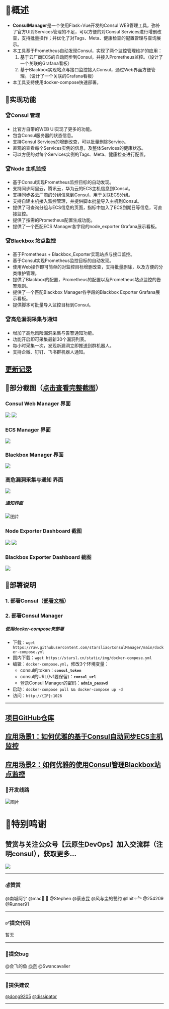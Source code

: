 # 🚀概述
- **ConsulManager**是一个使用Flask+Vue开发的Consul WEB管理工具，弥补了官方UI对Services管理的不足，可以方便的对Consul Services进行增删改查，支持批量操作；并优化了对Tags、Meta、健康检查的配置管理与查询展示。
- 本工具基于Prometheus自动发现Consul，实现了两个监控管理维护的应用：
  1. 基于云厂商ECS的自动同步到Consul，并接入Prometheus监控。（设计了一个关联的Grafana看板）
  2. 基于Blackbox实现站点与接口监控接入Consul，通过Web界面方便管理。（设计了一个关联的Grafana看板）
- 本工具支持使用docker-compose快速部署。

## 💎实现功能
### 🏆Consul 管理
- 比官方自带的WEB UI实现了更多的功能。
- 包含Consul服务器的状态信息。
- 支持Consul Services的增删改查，可以批量删除Service。
- 直观的查看每个Services实例的信息，及整体Services的健康状态。
- 可以方便的对每个Services实例的Tags、Meta、健康检查进行配置。

### 🏆Node 主机监控
- 基于Consul实现Prometheus监控目标的自动发现。
- 支持同步阿里云，腾讯云，华为云的ECS主机信息到Consul。
- 支持同步各云厂商的分组信息到Consul，用于关联ECS分组。
- 支持自建主机接入监控管理，并提供脚本批量导入主机到Consul。
- 提供了可查询分组与ECS信息的页面，指标中加入了ECS到期日等信息，可直接监控。
- 提供了按需的Prometheus配置生成功能。
- 提供了一个匹配ECS Manager各字段的node_exporter Grafana展示看板。

### 🏆Blackbox 站点监控
- 基于Prometheus + Blackbox_Exporter实现站点与接口监控。
- 基于Consul实现Prometheus监控目标的自动发现。
- 使用Web操作即可简单的对监控目标增删改查，支持批量删除，以及方便的分类维护管理。
- 提供了Blackbox的配置，Prometheus的配置以及Prometheus站点监控的告警规则。
- 提供了一个匹配Blackbox Manager各字段的Blackbox Exporter Grafana展示看板。
- 提供脚本可批量导入监控目标到Consul。

### 🏆高危漏洞采集与通知
- 增加了高危风险漏洞采集与告警通知功能。
- 功能开启即可采集最新30个漏洞列表。
- 每小时采集一次，发现新漏洞立即推送到群机器人。
- 支持企微、钉钉、飞书群机器人通知。

## [更新记录](https://github.com/starsliao/ConsulManager/releases)

## 🎨部分截图（[点击查看完整截图](https://github.com/starsliao/ConsulManager/tree/main/screenshot#%E6%88%AA%E5%9B%BE)）
### Consul Web Manager 界面
![](https://raw.githubusercontent.com/starsliao/ConsulManager/main/screenshot/consul1.PNG)
![](https://raw.githubusercontent.com/starsliao/ConsulManager/main/screenshot/consul3.PNG)
### ECS Manager 界面
![](https://raw.githubusercontent.com/starsliao/ConsulManager/main/screenshot/ecs1.PNG)
### Blackbox Manager 界面
![](https://raw.githubusercontent.com/starsliao/ConsulManager/main/screenshot/blackbox1.PNG)
### 高危漏洞采集与通知 界面
![](https://raw.githubusercontent.com/starsliao/ConsulManager/main/screenshot/bug.png)
##### 通知界面
![图片](https://user-images.githubusercontent.com/3349611/173263960-4d69fff9-82fe-42a1-ba18-4c78775cf35e.png)

### Node Exporter Dashboard 截图
![](https://raw.githubusercontent.com/starsliao/ConsulManager/main/vue-consul/public/node1.png)
![](https://raw.githubusercontent.com/starsliao/ConsulManager/main/vue-consul/public/node2.png)
### Blackbox Exporter Dashboard 截图
![](https://raw.githubusercontent.com/starsliao/ConsulManager/main/vue-consul/public/blackbox.png)

## 💾部署说明

### 1. 部署Consul（[部署文档](docs/Consul部署说明.md)）

### 2. 部署Consul Manager

##### 使用docker-compose来部署
- 下载：`wget https://raw.githubusercontent.com/starsliao/ConsulManager/main/docker-compose.yml`
- 国内下载：`wget https://starsl.cn/static/img/docker-compose.yml`
- 编辑：`docker-compose.yml`，修改3个环境变量：
  - consul的token：**`consul_token`**
  - consul的URL(/v1要保留)：**`consul_url`**
  - 登录Consul Manager的密码：**`admin_passwd`**
- 启动：`docker-compose pull && docker-compose up -d`
- 访问：`http://{IP}:1026`
---
## [项目GitHub仓库](https://github.com/starsliao/ConsulManager)
## [应用场景1：如何优雅的基于Consul自动同步ECS主机监控](https://github.com/starsliao/ConsulManager/blob/main/docs/ECS%E4%B8%BB%E6%9C%BA%E7%9B%91%E6%8E%A7.md)
## [应用场景2：如何优雅的使用Consul管理Blackbox站点监控](https://github.com/starsliao/ConsulManager/blob/main/docs/blackbox%E7%AB%99%E7%82%B9%E7%9B%91%E6%8E%A7.md)

### 💯开发线路
![图片](https://github.com/starsliao/ConsulManager/blob/main/Roadmap.png)

# 💖特别鸣谢
## 赞赏与关注公众号【**云原生DevOps**】加入交流群（注明consul），获取更多...
![](https://starsl.cn/static/img/thanks.png)

---

### 💰赞赏
@南城阿宇  @mac🐬 🌈  @Stephen  @蔡志昆  @风与尘的誓约  @Initᯤ⁶ᴳ  @254209  @Runner91

---

### ✅提交代码
暂无

---

### 🎃提交bug
@会飞的鱼  [@奈](https://github.com/Wp516781950)  @Swancavalier

---

### 📢提供建议
[@dong9205](https://github.com/dong9205)  [@dissipator](https://github.com/dissipator)

---

